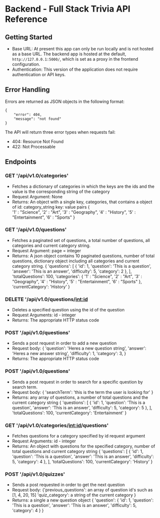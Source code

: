 # Backend - Full Stack Trivia API Reference

## Getting Started
- Base URL: At present this app can only be run locally and is not hosted as a base URL. The backend app is hosted at the default, `http://127.0.0.1:5000/`, which is set as a proxy in the frontend configuration. 
- Authentication: This version of the application does not require authentication or API keys.

## Error Handling
Errors are returned as JSON objects in the following format:
```
{
    "error": 404,
    "message": "not found"
}
```
The API will return three error types when requests fail:
- 404: Resource Not Found
- 422: Not Processable

## Endpoints

### GET '/api/v1.0/categories'
- Fetches a dictionary of categories in which the keys are the ids and the value is the corresponding string of the category
- Request Argument: None
- Returns: An object with a single key, categories, that contains a object of id: category_string key: value pairs
{   
    '1' : "Science",
    '2' : "Art",
    '3' : "Geography",
    '4' : "History",
    '5' : "Entertainment",
    '6' : "Sports"
}
### GET '/api/v1.0/questions'
- Fetches a paginated set of questions, a total number of questions, all categories and current category string.
- Request Argument: page = integer
- Returns: A json object contains 10 paginated questions, number of total questions, dictionary object including all categories and current category string.
{
    'questions': [
        {
            'id': 1,
            'question': 'This is a question',
            'answer': 'This is an answer', 
            'difficulty': 5,
            'category': 2
        },
    ],
    'totalQuestions': 100,
    'categories': { '1' : "Science",
    '2' : "Art",
    '3' : "Geography",
    '4' : "History",
    '5' : "Entertainment",
    '6' : "Sports" },
    'currentCategory': 'History'
}
### DELETE '/api/v1.0/questions/<int:id>
- Deletes a specified question using the id of the question
- Request Arguments: id - integer
- Returns: The appropriate HTTP status code

### POST '/api/v1.0/questions'
- Sends a post request in order to add a new question
- Request body:
{
    'question':  'Heres a new question string',
    'answer':  'Heres a new answer string',
    'difficulty': 1,
    'category': 3,
}
- Returns: The appropriate HTTP status code

### POST '/api/v1.0/questions'
- Sends a post request in order to search for a specific question by search term.
- Request body:
{
        'searchTerm': 'this is the term the user is looking for'
}
- Returns: any array of questions, a number of total questions and the current category string
{
    'questions': [
        {
            'id': 1,
            'question': 'This is a question',
            'answer': 'This is an answer', 
            'difficulty': 5,
            'category': 5
        },
    ],
    'totalQuestions': 100,
    'currentCategory': 'Entertainment'
}

### GET '/api/v1.0/categories/<int:id>/questions'
- Fetches questions for a category specified by id request argument
- Request Arguments: id - integer
- Returns: An object with questions for the specified category, number of total questions and current category string
{
    'questions': [
        {
            'id': 1,
            'question': 'This is a question',
            'answer': 'This is an answer', 
            'difficulty': 5,
            'category': 4
        },
    ],
    'totalQuestions': 100,
    'currentCategory': 'History'
}

### POST '/api/v1.0/quizzes'
- Sends a post requested in order to get the next question
- Request body:
{'previous_questions':  an array of question id's such as [1, 4, 20, 15]
'quiz_category': a string of the current category }
- Returns: a single a new question object
{
    'question': {
        'id': 1,
        'question': 'This is a question',
        'answer': 'This is an answer', 
        'difficulty': 5,
        'category': 4
    }
}